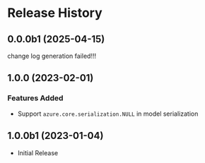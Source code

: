 # Release History

## 0.0.0b1 (2025-04-15)

change log generation failed!!!

## 1.0.0 (2023-02-01)

### Features Added

  - Support `azure.core.serialization.NULL` in model serialization

## 1.0.0b1 (2023-01-04)

* Initial Release
